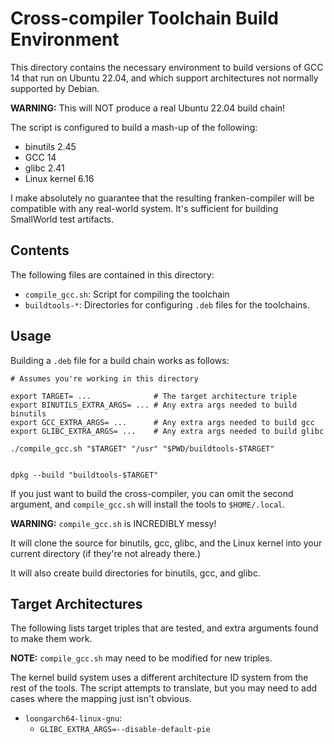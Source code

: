 # Cross-compiler Toolchain Build Environment

This directory contains the necessary environment
to build versions of GCC 14 that run on Ubuntu 22.04,
and which support architectures not normally
supported by Debian.

**WARNING:** This will NOT produce a real Ubuntu 22.04 build chain!

The script is configured to build a mash-up of the following:

- binutils 2.45
- GCC 14
- glibc 2.41
- Linux kernel 6.16

I make absolutely no guarantee that the resulting franken-compiler
will be compatible with any real-world system.
It's sufficient for building SmallWorld test artifacts.

## Contents

The following files are contained in this directory:

- `compile_gcc.sh`: Script for compiling the toolchain
- `buildtools-*`: Directories for configuring `.deb` files for the toolchains.

## Usage

Building a `.deb` file for a build chain works as follows:

```
# Assumes you're working in this directory

export TARGET= ...              # The target architecture triple
export BINUTILS_EXTRA_ARGS= ... # Any extra args needed to build binutils
export GCC_EXTRA_ARGS= ...      # Any extra args needed to build gcc
export GLIBC_EXTRA_ARGS= ...    # Any extra args needed to build glibc

./compile_gcc.sh "$TARGET" "/usr" "$PWD/buildtools-$TARGET"


dpkg --build "buildtools-$TARGET"
```

If you just want to build the cross-compiler,
you can omit the second argument, and `compile_gcc.sh`
will install the tools to `$HOME/.local`.

**WARNING:** `compile_gcc.sh` is INCREDIBLY messy!

It will clone the source for binutils, gcc, glibc,
and the Linux kernel into your current directory
(if they're not already there.)

It will also create build directories
for binutils, gcc, and glibc.

## Target Architectures

The following lists target triples that are tested,
and extra arguments found to make them work.

**NOTE:** `compile_gcc.sh` may need to be modified for new triples.

The kernel build system uses a different architecture ID system
from the rest of the tools.  The script attempts to translate,
but you may need to add cases where the mapping
just isn't obvious.

- `loongarch64-linux-gnu`:
    - `GLIBC_EXTRA_ARGS=--disable-default-pie`
